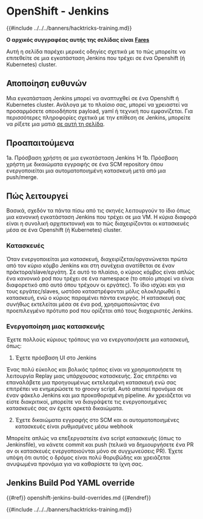 # OpenShift - Jenkins

{{#include ../../../banners/hacktricks-training.md}}

**Ο αρχικός συγγραφέας αυτής της σελίδας είναι** [**Fares**](https://www.linkedin.com/in/fares-siala/)

Αυτή η σελίδα παρέχει μερικές οδηγίες σχετικά με το πώς μπορείτε να επιτεθείτε σε μια εγκατάσταση Jenkins που τρέχει σε ένα Openshift (ή Kubernetes) cluster.

## Αποποίηση ευθυνών

Μια εγκατάσταση Jenkins μπορεί να αναπτυχθεί σε ένα Openshift ή Kubernetes cluster. Ανάλογα με το πλαίσιο σας, μπορεί να χρειαστεί να προσαρμόσετε οποιοδήποτε payload, yaml ή τεχνική που εμφανίζεται. Για περισσότερες πληροφορίες σχετικά με την επίθεση σε Jenkins, μπορείτε να ρίξετε μια ματιά [σε αυτή τη σελίδα](../../../pentesting-ci-cd/jenkins-security/index.html).

## Προαπαιτούμενα

1a. Πρόσβαση χρήστη σε μια εγκατάσταση Jenkins Ή 1b. Πρόσβαση χρήστη με δικαιώματα εγγραφής σε ένα SCM repository όπου ενεργοποιείται μια αυτοματοποιημένη κατασκευή μετά από μια push/merge.

## Πώς λειτουργεί

Βασικά, σχεδόν τα πάντα πίσω από τις σκηνές λειτουργούν το ίδιο όπως μια κανονική εγκατάσταση Jenkins που τρέχει σε μια VM. Η κύρια διαφορά είναι η συνολική αρχιτεκτονική και το πώς διαχειρίζονται οι κατασκευές μέσα σε ένα Openshift (ή Kubernetes) cluster.

### Κατασκευές

Όταν ενεργοποιείται μια κατασκευή, διαχειρίζεται/οργανώνεται πρώτα από τον κύριο κόμβο Jenkins και στη συνέχεια ανατίθεται σε έναν πράκτορα/slave/εργάτη. Σε αυτό το πλαίσιο, ο κύριος κόμβος είναι απλώς ένα κανονικό pod που τρέχει σε ένα namespace (το οποίο μπορεί να είναι διαφορετικό από αυτό όπου τρέχουν οι εργάτες). Το ίδιο ισχύει και για τους εργάτες/slaves, ωστόσο καταστρέφονται μόλις ολοκληρωθεί η κατασκευή, ενώ ο κύριος παραμένει πάντα ενεργός. Η κατασκευή σας συνήθως εκτελείται μέσα σε ένα pod, χρησιμοποιώντας ένα προεπιλεγμένο πρότυπο pod που ορίζεται από τους διαχειριστές Jenkins.

### Ενεργοποίηση μιας κατασκευής

Έχετε πολλούς κύριους τρόπους για να ενεργοποιήσετε μια κατασκευή, όπως:

1. Έχετε πρόσβαση UI στο Jenkins

Ένας πολύ εύκολος και βολικός τρόπος είναι να χρησιμοποιήσετε τη λειτουργία Replay μιας υπάρχουσας κατασκευής. Σας επιτρέπει να επαναλάβετε μια προηγουμένως εκτελεσμένη κατασκευή ενώ σας επιτρέπει να ενημερώσετε το groovy script. Αυτό απαιτεί προνόμια σε έναν φάκελο Jenkins και μια προκαθορισμένη pipeline. Αν χρειάζεται να είστε διακριτικοί, μπορείτε να διαγράψετε τις ενεργοποιημένες κατασκευές σας αν έχετε αρκετά δικαιώματα.

2. Έχετε δικαιώματα εγγραφής στο SCM και οι αυτοματοποιημένες κατασκευές είναι ρυθμισμένες μέσω webhook

Μπορείτε απλώς να επεξεργαστείτε ένα script κατασκευής (όπως το Jenkinsfile), να κάνετε commit και push (τελικά να δημιουργήσετε ένα PR αν οι κατασκευές ενεργοποιούνται μόνο σε συγχωνεύσεις PR). Έχετε υπόψη ότι αυτός ο δρόμος είναι πολύ θορυβώδης και χρειάζεται ανυψωμένα προνόμια για να καθαρίσετε τα ίχνη σας.

## Jenkins Build Pod YAML override

{{#ref}}
openshift-jenkins-build-overrides.md
{{#endref}}



{{#include ../../../banners/hacktricks-training.md}}
